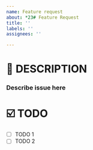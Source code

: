 ```yaml
---
name: Feature request
about: *23# Feature Request
title: ''
labels: ''
assignees: ''

---
```



# 📝 DESCRIPTION
### Describe issue here

# ☑️ TODO
- [ ] TODO 1
- [ ] TODO 2
